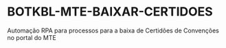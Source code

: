 # BOTKBL-MTE-BAIXAR-CERTIDOES


Automação RPA para processos para a baixa de Certidões de Convenções no portal do MTE
